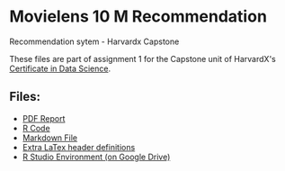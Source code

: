 # Movielens 10 M Recommendation
 Recommendation sytem  - Harvardx Capstone

These files are part of assignment 1 for the Capstone unit of HarvardX's [Certificate in Data Science](https://www.edx.org/professional-certificate/harvardx-data-science). 

## Files: ##

* [PDF Report](https://github.com/carlosyanez/Movielens-10-M-Recommendation/blob/master/Movielens_Recommender_Report.pdf)
* [R Code](https://github.com/carlosyanez/Movielens-10-M-Recommendation/blob/master/hybrid_recommender.R)
* [Markdown File](https://github.com/carlosyanez/Movielens-10-M-Recommendation/blob/master/Movielens_Recommender_Report.Rmd )
* [Extra LaTex header definitions](https://github.com/carlosyanez/Movielens-10-M-Recommendation/blob/master/header_includes.tex)
* [R Studio Environment (on Google Drive)](https://drive.google.com/open?id=1yrZ4zMqOIawRjUuLXcJz10YcBM8NnSiS)
